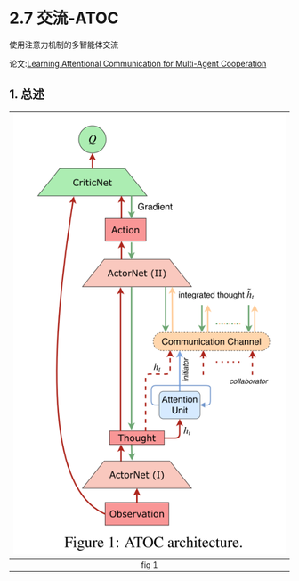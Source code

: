 # 2.7 交流-ATOC

使用注意力机制的多智能体交流

论文:[Learning Attentional Communication for Multi-Agent Cooperation](http://papers.nips.cc/paper/7956-learning-attentional-communication-for-multi-agent-cooperation.pdf)


## 1. 总述

| ![](img/2020-10-24-15-54-46.png) |
| :------------------------------: |
|              fig 1               |
